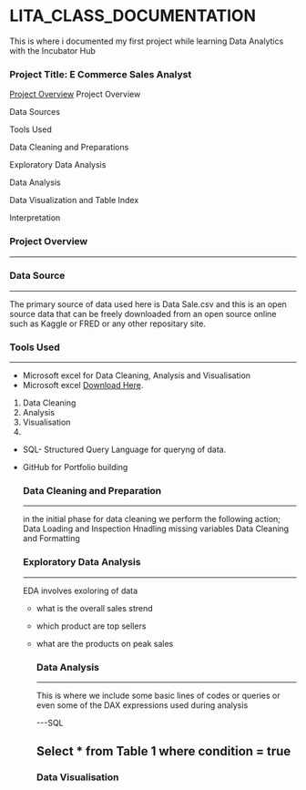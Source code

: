 # LITA_CLASS_DOCUMENTATION
This is where i documented my first project while learning Data Analytics with the Incubator Hub

### Project Title: E Commerce Sales Analyst
[Project Overview](#Project-Overview)
Project Overview

Data Sources

Tools Used

Data Cleaning and Preparations

Exploratory Data Analysis

Data Analysis

Data Visualization and Table Index

Interpretation

### Project Overview
---
### Data Source
---
The primary source of data used here is Data Sale.csv and this is an open source data that can be freely downloaded from an open source online such as Kaggle or FRED or any other repositary site.

### Tools Used
---
- Microsoft excel for Data Cleaning, Analysis and Visualisation
-  Microsoft excel [Download Here](https://www.microsoft.com).
1. Data Cleaning
2. Analysis
3. Visualisation
4. 
- SQL- Structured Query Language for queryng of data.
- GitHub for Portfolio building

  ### Data Cleaning and Preparation
  ---
  in the initial phase for data cleaning we perform the following action;
  Data Loading and Inspection
  Hnadling missing variables
  Data Cleaning and Formatting

  ### Exploratory Data Analysis
  ---
  EDA involves exoloring of data
  - what is the overall sales strend
  - which product are top sellers
  - what are the products on peak sales

    ### Data Analysis
    ---
    This is where we include some basic lines of codes or queries or even some of the DAX expressions used during analysis
    
    ---SQL
    
    Select * from Table 1
    where condition = true
    ---

    ### Data Visualisation

    
    
